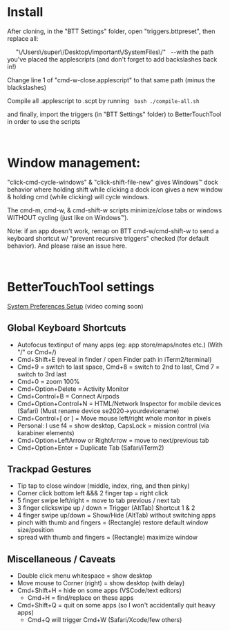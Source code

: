 # Install

After cloning, in the "BTT Settings" folder, open "triggers.bttpreset", then replace all:

&nbsp; &nbsp; &nbsp;"\\/Users\\/super\\/Desktop\\/important\\/SystemFiles\\/" &nbsp; --with the path you've placed the applescripts (and don't forget to add backslashes back in!)

Change line 1 of "cmd-w-close.applescript" to that same path (minus the blackslashes)

Compile all .applescript to .scpt by running &nbsp; `bash ./compile-all.sh`

and finally, import the triggers (in "BTT Settings" folder) to BetterTouchTool in order to use the scripts

&nbsp;

# Window management:

"click-cmd-cycle-windows" & "click-shift-file-new" gives Windows™️ dock behavior where holding shift while clicking a dock icon gives a new window & holding cmd (while clicking) will cycle windows.

The cmd-m, cmd-w, & cmd-shift-w scripts minimize/close tabs or windows WITHOUT cycling (just like on Windows™️).

Note: if an app doesn't work, remap on BTT cmd-w/cmd-shift-w to send a keyboard shortcut w/ "prevent recursive triggers" checked (for default behavior). And please raise an issue here.

&nbsp;

# BetterTouchTool settings

[System Preferences Setup](https://www.youtube.com/channel/UCBcY4PTKNWXDXTt6RsHGRjQ/videos) (video coming soon)

## Global Keyboard Shortcuts

-   Autofocus textinput of many apps (eg: app store/maps/notes etc.) (With "/" or Cmd+/)
-   Cmd+Shift+E (reveal in finder / open Finder path in iTerm2/terminal)
-   Cmd+9 = switch to last space, Cmd+8 = switch to 2nd to last, Cmd 7 = switch to 3rd last
-   Cmd+0 = zoom 100%
-   Cmd+Option+Delete = Activity Monitor
-   Cmd+Control+B = Connect Airpods
-   Cmd+Option+Control+N = HTML/Network Inspector for mobile devices (Safari) (Must rename device se2020->yourdevicename)
-   Cmd+Control+[ or ] = Move mouse left/right whole monitor in pixels
-   Personal: I use f4 = show desktop, CapsLock = mission control (via karabiner elements)
-   Cmd+Option+LeftArrow or RightArrow = move to next/previous tab
-   Cmd+Option+Enter = Duplicate Tab (Safari/iTerm2)

## Trackpad Gestures

-   Tip tap to close window (middle, index, ring, and then pinky)
-   Corner click bottom left &&& 2 finger tap = right click
-   5 finger swipe left/right = move to tab previous / next tab
-   3 finger clickswipe up / down = Trigger (AltTab) Shortcut 1 & 2
-   4 finger swipe up/down = Show/Hide (AltTab) without switching apps
-   pinch with thumb and fingers = (Rectangle) restore default window size/position
-   spread with thumb and fingers = (Rectangle) maximize window

## Miscellaneous / Caveats

-   Double click menu whitespace = show desktop
-   Move mouse to Corner (right) = show desktop (with delay)
-   Cmd+Shift+H = hide on some apps (VSCode/text editors)
    -   Cmd+H = find/replace on these apps
-   Cmd+Shift+Q = quit on some apps (so I won't accidentally quit heavy apps)
    -   Cmd+Q will trigger Cmd+W (Safari/Xcode/few others)
